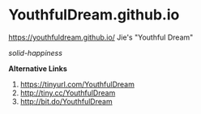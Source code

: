 # YouthfulDream.github.io
https://youthfuldream.github.io/
Jie's "Youthful Dream"

_solid-happiness_

**Alternative Links** 
1. https://tinyurl.com/YouthfulDream
2. http://tiny.cc/YouthfulDream
3. http://bit.do/YouthfulDream




